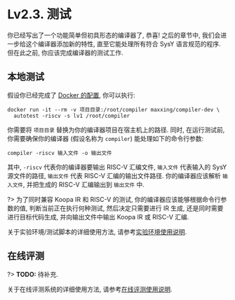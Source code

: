 # Lv2.3. 测试

你已经写出了一个功能简单但初具形态的编译器了, 恭喜! 之后的章节中, 我们会进一步给这个编译器添加新的特性, 直至它能处理所有符合 SysY 语言规范的程序. 但在此之前, 你应该完成编译器的测试工作.

## 本地测试

假设你已经完成了 [Docker 的配置](/lv0-env-config/docker), 你可以执行:

```
docker run -it --rm -v 项目目录:/root/compiler maxxing/compiler-dev \
  autotest -riscv -s lv1 /root/compiler
```

你需要将 `项目目录` 替换为你的编译器项目在宿主机上的路径. 同时, 在运行测试前, 你需要确保你的编译器 (假设名称为 `compiler`) 能处理如下的命令行参数:

```
compiler -riscv 输入文件 -o 输出文件
```

其中, `-riscv` 代表你的编译器要输出 RISC-V 汇编文件, `输入文件` 代表输入的 SysY 源文件的路径, `输出文件` 代表 RISC-V 汇编的输出文件路径. 你的编译器应该解析 `输入文件`, 并把生成的 RISC-V 汇编输出到 `输出文件` 中.

?> 为了同时兼容 Koopa IR 和 RISC-V 的测试, 你的编译器应该能够根据命令行参数的值, 判断当前正在执行何种测试, 然后决定只需要进行 IR 生成, 还是同时需要进行目标代码生成, 并向输出文件中输出 Koopa IR 或 RISC-V 汇编.

关于实验环境/测试脚本的详细使用方法, 请参考[实验环境使用说明](/misc-app-ref/environment).

## 在线评测

?> **TODO:** 待补充.

关于在线评测系统的详细使用方法, 请参考[在线评测使用说明](/misc-app-ref/oj).
